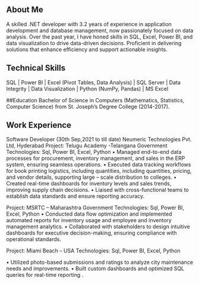 ## About Me
A skilled .NET developer with 3.2 years of experience in application development and database management, now passionately focused on data analysis. Over the past year, I have honed skills in SQL, Excel, Power BI, and data visualization to drive data-driven decisions. Proficient in delivering solutions that enhance efficiency and support actionable insights.

## Technical Skills 
SQL | Power BI | Excel (Pivot Tables, Data Analysis) | SQL Server | Data Integrity | Data Visualization | Python (NumPy, Pandas) | MS Excel 

##Education
Bachelor of Science in Computers (Mathematics, Statistics, Computer Science) from St. Joseph’s Degree College (2014-2017).

## Work Experience

Software Developer                                                             (30th Sep,2021 to till date)
Neumeric Technologies Pvt. Ltd, Hyderabad
Project: Telugu Academy -Telangana Government
Technologies: Sql, Power BI, Excel, Python
•	Managed end-to-end data processes for procurement, inventory management, and sales in the ERP system, ensuring seamless operations.
•	Executed data tracking workflows for book printing logistics, including quantities, including quantities, pricing, and vendor details, supporting large – scale distribution to colleges.
•	Created real-time dashboards for inventory levels and sales trends, improving supply chain decisions.
•	Liaised with cross-functional teams to establish data standards and ensure reporting accuracy.

Project: MSRTC – Maharashtra Government
Technologies: Sql, Power BI, Excel, Python
•	Conducted data flow optimization and implemented automated reports for inventory usage and employee 
       and inventory management analytics. 
•	Collaborated with stakeholders to design intuitive dashboards for executive decision-making, ensuring compliance with operational standards.

Project: Miami Beach – USA
Technologies: Sql, Power BI, Excel, Python

•	Utilized photo-based submissions and ratings to analyze city maintenance needs and improvements.
•	Built custom dashboards and optimized SQL queries for real-time reporting .

